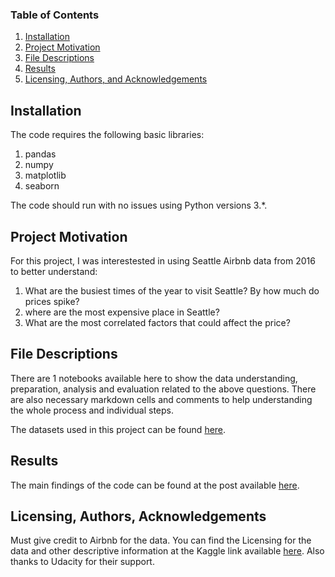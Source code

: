 ### Table of Contents

1. [Installation](#installation)
2. [Project Motivation](#motivation)
3. [File Descriptions](#files)
4. [Results](#results)
5. [Licensing, Authors, and Acknowledgements](#licensing)

## Installation <a name="installation"></a>

The code requires the following basic libraries:
1. pandas
2. numpy
3. matplotlib
4. seaborn

The code should run with no issues using Python versions 3.*.

## Project Motivation<a name="motivation"></a>

For this project, I was interestested in using Seattle Airbnb data from 2016 to better understand:

1. What are the busiest times of the year to visit Seattle? By how much do prices spike?
2. where are the most expensive place in Seattle?
3. What are the most correlated factors that could affect the price?

## File Descriptions <a name="files"></a>

There are 1 notebooks available here to show the data understanding, preparation, analysis and evaluation related to the above questions. There are also necessary markdown cells and comments to help understanding the whole process and individual steps.

The datasets used in this project can be found [here](https://www.kaggle.com/airbnb/seattle).

## Results<a name="results"></a>

The main findings of the code can be found at the post available [here](https://medium.com/@owenihelen/where-to-stay-for-next-trip-to-seattle-8a6525b655a6).

## Licensing, Authors, Acknowledgements<a name="licensing"></a>

Must give credit to Airbnb for the data. You can find the Licensing for the data and other descriptive information at the Kaggle link available [here](https://www.kaggle.com/airbnb/seattle). Also thanks to Udacity for their support.
